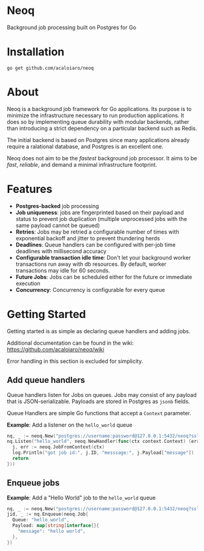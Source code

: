 # Neoq

Background job processing built on Postgres for Go

# Installation

`go get github.com/acaloiaro/neoq`

# About

Neoq is a background job framework for Go applications. Its purpose is to minimize the infrastructure necessary to run production applications. It does so by implementing queue durability with modular backends, rather than introducing a strict dependency on a particular backend such as Redis.

The initial backend is based on Postgres since many applications already require a ralational database, and Postgres is an excellent one.

Neoq does not aim to be the _fastest_ background job processor. It aims to be _fast_, _reliable_, and demand a minimal infrastructure footprint.

# Features

- **Postgres-backed** job processing
- **Job uniqueness**: jobs are fingerprinted based on their payload and status to prevent job duplication (multiple unprocessed jobs with the same payload cannot be queued)
- **Retries**: Jobs may be retried a configurable number of times with exponential backoff and jitter to prevent thundering herds
- **Deadlines**: Queue handlers can be configured with per-job time deadlines with millisecond accuracy
- **Configurable transaction idle time**: Don't let your background worker transactions run away with db resources. By default, worker transactions may idle for 60 seconds.
- **Future Jobs**: Jobs can be scheduled either for the future or immediate execution
- **Concurrency**: Concurrency is configurable for every queue

# Getting Started

Getting started is as simple as declaring queue handlers and adding jobs.

Additional documentation can be found in the wiki: https://github.com/acaloiaro/neoq/wiki

Error handling in this section is excluded for simplicity.

## Add queue handlers

Queue handlers listen for Jobs on queues. Jobs may consist of any payload that is JSON-serializable. Payloads are stored in Postgres as `jsonb` fields.

Queue Handlers are simple Go functions that accept a `Context` parameter.

**Example**: Add a listener on the `hello_world` queue

```go
nq, _ := neoq.New("postgres://username:password@127.0.0.1:5432/neoq?sslmode=disable")
nq.Listen("hello_world", neoq.NewHandler(func(ctx context.Context) (err error) {
  j, err := neoq.JobFromContext(ctx)
  log.Println("got job id:", j.ID, "messsage:", j.Payload["message"])
  return
}))
```

## Enqueue jobs

**Example**: Add a "Hello World" job to the `hello_world` queue

```go
nq, _ := neoq.New("postgres://username:password@127.0.0.1:5432/neoq?sslmode=disable")
jid, _ := nq.Enqueue(neoq.Job{
  Queue: "hello_world",
  Payload: map[string]interface{}{
    "message": "hello world",
  },
})

```



